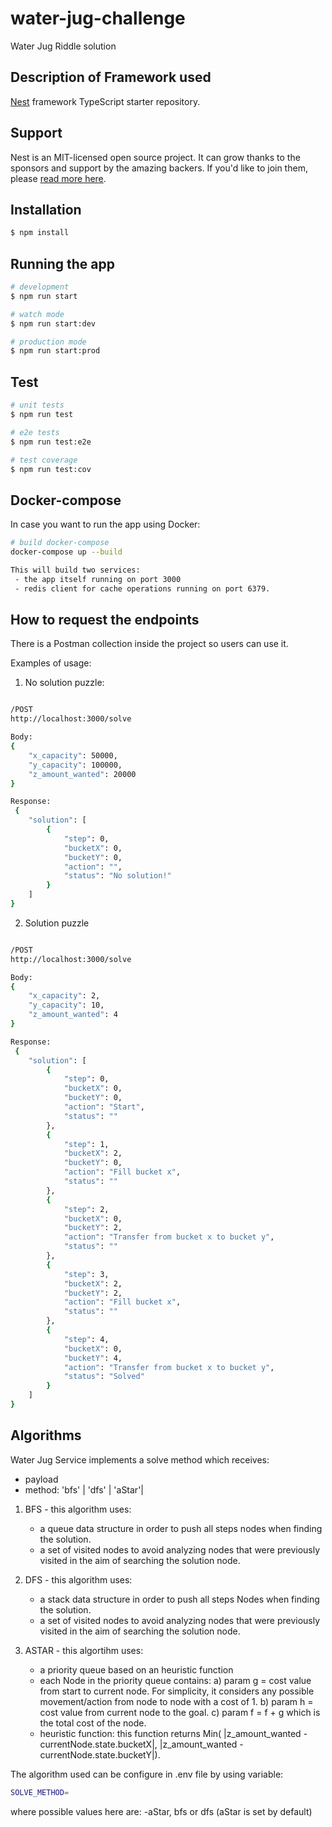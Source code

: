# water-jug-challenge
Water Jug Riddle solution

## Description of Framework used

[Nest](https://github.com/nestjs/nest) framework TypeScript starter repository.

## Support

Nest is an MIT-licensed open source project. It can grow thanks to the sponsors and support by the amazing backers. If you'd like to join them, please [read more here](https://docs.nestjs.com/support).

## Installation

```bash
$ npm install
```

## Running the app

```bash
# development
$ npm run start

# watch mode
$ npm run start:dev

# production mode
$ npm run start:prod
```

## Test

```bash
# unit tests
$ npm run test

# e2e tests
$ npm run test:e2e

# test coverage
$ npm run test:cov
```

## Docker-compose
In case you want to run the app using Docker:

```bash
# build docker-compose
docker-compose up --build

This will build two services: 
 - the app itself running on port 3000 
 - redis client for cache operations running on port 6379.
```

## How to request the endpoints
There is a Postman collection inside the project so users can use it.

Examples of usage:

1) No solution puzzle:

```bash

/POST
http://localhost:3000/solve

Body:
{
    "x_capacity": 50000,
    "y_capacity": 100000,
    "z_amount_wanted": 20000
}

Response:
 {
    "solution": [
        {
            "step": 0,
            "bucketX": 0,
            "bucketY": 0,
            "action": "",
            "status": "No solution!"
        }
    ]
}
```

2) Solution puzzle
```bash

/POST
http://localhost:3000/solve

Body:
{
    "x_capacity": 2,
    "y_capacity": 10,
    "z_amount_wanted": 4
}

Response:
 {
    "solution": [
        {
            "step": 0,
            "bucketX": 0,
            "bucketY": 0,
            "action": "Start",
            "status": ""
        },
        {
            "step": 1,
            "bucketX": 2,
            "bucketY": 0,
            "action": "Fill bucket x",
            "status": ""
        },
        {
            "step": 2,
            "bucketX": 0,
            "bucketY": 2,
            "action": "Transfer from bucket x to bucket y",
            "status": ""
        },
        {
            "step": 3,
            "bucketX": 2,
            "bucketY": 2,
            "action": "Fill bucket x",
            "status": ""
        },
        {
            "step": 4,
            "bucketX": 0,
            "bucketY": 4,
            "action": "Transfer from bucket x to bucket y",
            "status": "Solved"
        }
    ]
}
```

## Algorithms
Water Jug Service implements a solve method which receives:
 - payload
 - method: 'bfs' | 'dfs' | 'aStar'|

1) BFS - this algorithm uses:
    - a queue data structure in order to push all steps nodes when finding the solution.
    - a set of visited nodes to avoid analyzing nodes that were previously visited in the aim of searching the solution node.

2) DFS - this algorithm uses:
    - a stack data structure in order to push all steps Nodes when finding the solution.
    - a set of visited nodes to avoid analyzing nodes that were previously visited in the aim of searching the solution node.

3) ASTAR - this algortihm uses:
    - a priority queue based on an heuristic function
    - each Node in the priority queue contains:
        a) param g = cost value from start to current node. For simplicity, it considers any possible movement/action from node to node with a cost of 1.
        b) param h = cost value from current node to the goal.
        c) param f = f + g which is the total cost of the node.
    - heuristic function: this function returns Min( |z_amount_wanted - currentNode.state.bucketX|, |z_amount_wanted - currentNode.state.bucketY|).

The algorithm used can be configure in .env file by using variable:

```bash
SOLVE_METHOD=
```

where possible values here are: 
    -aStar, bfs or dfs (aStar is set by default)